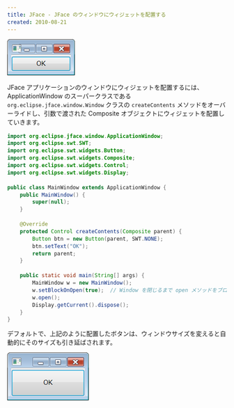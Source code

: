 ```yaml
---
title: JFace - JFace のウィンドウにウィジェットを配置する
created: 2010-08-21
---
```


![jface-create-contents1.png](./jface-create-contents1.png)

JFace アプリケーションのウィンドウにウィジェットを配置するには、ApplicationWindow のスーパークラスである `org.eclipse.jface.window.Window` クラスの `createContents` メソッドをオーバーライドし、引数で渡された Composite オブジェクトにウィジェットを配置していきます。

~~~ java
import org.eclipse.jface.window.ApplicationWindow;
import org.eclipse.swt.SWT;
import org.eclipse.swt.widgets.Button;
import org.eclipse.swt.widgets.Composite;
import org.eclipse.swt.widgets.Control;
import org.eclipse.swt.widgets.Display;

public class MainWindow extends ApplicationWindow {
    public MainWindow() {
        super(null);
    }

    @Override
    protected Control createContents(Composite parent) {
        Button btn = new Button(parent, SWT.NONE);
        btn.setText("OK");
        return parent;
    }

    public static void main(String[] args) {
        MainWindow w = new MainWindow();
        w.setBlockOnOpen(true);  // Window を閉じるまで open メソッドをブロック
        w.open();
        Display.getCurrent().dispose();
    }
}
~~~

デフォルトで、上記のように配置したボタンは、ウィンドウサイズを変えると自動的にそのサイズも引き延ばされます。

![jface-create-contents2.png](./jface-create-contents2.png)

